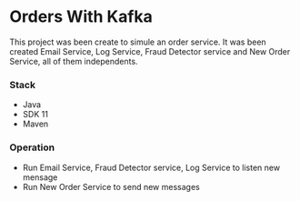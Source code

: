 # Orders With Kafka
This project was been create to simule an order service.
It was been created Email Service, Log Service, Fraud Detector service and New Order Service, all of them independents.

### Stack
- Java
- SDK 11
- Maven

### Operation
- Run Email Service, Fraud Detector service, Log Service to listen new mensage
- Run New Order Service to send new messages
